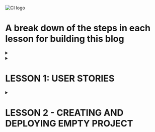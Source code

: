 ![CI logo](https://codeinstitute.s3.amazonaws.com/fullstack/ci_logo_small.png)

# A break down of the steps in each lesson for building this blog

<details>
<summary></summary>

</details>


<details>
<summary><h1>LESSON 1: USER STORIES</h1></summary>

* Use github projects as your kanban board
* Set automation for 'issues' to 'todo'
* Create user stories in issues, making sure to select the project to send them to

* User stories should fill in:
    * As a * role * I can * capability* so that * received benefit *
* Try consider this from the aspect of site user and site owner

### This blog example

    • Site pagination: As a site user I can view a paginated list of posts so that I can easily select a post to view
	• View post list: As a Site User I can view a list of posts so that I can select one to read
	• Open a post: As a Site User I can click on a post so that I can read the full text
	• View likes: As a Site User / Admin I can view the number of likes on each post so that I can see which is the most popular or viral
	• View comments: As a Site User / Admin I can view comments on an individual post so that I can read the conversation
	• Account registration: As a Site User I can register an account so that I can comment and like
	• Comment on a post: As a Site User I can leave comments on a post so that I can be involved in the conversation
	• Like / Unlike: As a Site User I can like or unlike a post so that I can interact with the content
	• Manage posts: As a Site Admin I can create, read, update and delete posts so that I can manage my blog content
	• Create drafts: As a Site Admin I can create draft posts so that I can finish writing the content later
    • Approve comments: As a Site Admin I can approve or disapprove comments so that I can filter out objectionable comments  

</details>

<details><summary><h1>LESSON 2 - CREATING AND DEPLOYING EMPTY PROJECT</h1></summary>

[CI videos](https://learn.codeinstitute.net/courses/course-v1:CodeInstitute+FST101+2021_T1/courseware/b31493372e764469823578613d11036b/9236975633b64a12a61a00e0cca7c47d/?child=first)  

<details>
<summary><h2>LESSON 2.1 - DJANGO PROJECT CHECKLIST</h2></summary>
<hr>

[source code](https://github.com/Code-Institute-Solutions/Django3blog/tree/master/01_creating_the_project)  
[Django setup cheat sheet](https://codeinstitute.s3.amazonaws.com/fst/Django%20Blog%20Cheat%20Sheet%20v1.pdf)  

The four steps to setting up a new project:  
1. install django and the supporting libraries
2. create new, blank Django project and app 
3. Set our project to use cloudinary and postgreSQL
4. Deploy our new empty project to heroku

</details>

<details>
<summary><h2>LESSON 2.2 - CREATING EMPTY DJANGO PROJECT </h2></summary>
<hr>

Go to your empty project terminal

Install django and required libraries  

*  pip3 install django gunicorn  
gunicorn is the server used by heroku to run django  
*  pip3 install dj_database_url psycopg2  
dj database is needed for postgres  
psycopg2 is needed for python  
* pip3 install dj3-cloudinary-storage  
cloudinary is for our images  
* pip3 freeze --local > requirements.txt  
Get requirements file for heroku  

Create django project  

* django-admin startproject myblog .

Create blog app

* python3 manage.py startapp theblog

myblog -> settings.py
* Add 'theblog' to the installed_apps

migrate changes to database (using terminal)
* python3 manage.py migrate

The project should have been successfully built. Check with  
* python3 manage.py runserver


</details>

<details>
<summary><h2>LESSON 2.3 + 2.4 - FIRST DEPLOYMENT</h2></summary>
<hr>

**Error fix**  
If you get the error below during the steps to deployment:  

django.db.utils.OperationalError: FATAL: role "somerandomletters" does not exist  

Please run the following command in the terminal to fix it:  

**unset PGHOSTADDR**  

<hr>

There are 4 steps to deploying an app to heroku

1. Create app on heroku
2. Attach PostgreSQL database
3. Prepare environment and settings.py files
4. Get our static and media files stored on Cloudinary  


**Create app on heroku**

* Go to heroku.com  
* Create an app for the eu  

**Attach postgres database**

* Resources tab on heroku
    * Search postgres
    * Pick heroku postgres and attach  

**Prepare gitpod environment**

* Get postgres URL from heroku
    * Settings
    * Reveal config vars
    * copy database url

Back to gitpod

* Create env.py folder in root directory
    * import os  
    os.environ["DATABASE_URL"] = "THE_LINK_YOU_JUST_COPIED_FROM_HEROKU"  
    os.environ["SECRET_KEY"] = "makeOneUp"  

* Add that secret key to heroku under config vars.  

* settings.py
    * Some imports for underneath the first one
        * import os   
        import dj_database_url  
        if os.path.isfile('env.py'):  
            import env  
    * secret key section
        * Change it to 
            * SECRET_KEY = 'os.envrion.get('SECRET_KEY')

Let's wire up the postgres database  

* settings.py
    * DATABASE_URL
        * Comment out existing DATABASE
        * Create another below as so
            * DATABASES = {'default': dj_database_url.parse(os.environ.get('DATABASE_URL'))
}

* Run migrations again and it should run. Check the postgres link under resources and 48 lines should have been created

**Connect cloudinary**

Cloudinary Setup
* Visit the [Cloudinary website](https://cloudinary.com/)
* Click on the Sign Up For Free button
* Provide your name, email address and choose a password
* For Primary interest, you can choose Programmable Media for image and video API
* Optional: edit your assigned cloud name to something more memorable
* Click Create Account
* Verify your email and you will be brought to the dashboard

Link to cloudinary  

* Copy your api environment variable from the dashboard
* Go to env.py 
    * os.environ["CLOUDINARY_URL"] = "the_link_you_just_copied_without_the_first_bit"
* Go to config vars on heroku
    * Cretae cloudinary URL with your copied link
    * Create temporary variable
        * DISABLE_COLLECTSTATIC = 1
* settings.py
    * Installed apps
        * 'cloudinary_storage'  
        Above static files
        * 'cloudinary'  
        Below static files
    * Under STATIC_URL
        * STATICFILES_STORAGE = 'cloudinary_storage.storage.StaticHashedCloudinaryStorage'  
        STATICFILES_DIRS = [os.path.join(BASE_DIR, 'static')]  
        STATIC_ROOT = os.path.join(BASE_DIR, 'staticfiles')  
        MEDIA_URL = '/media/'  
        DEFAULT_FILE_STORAGE = 'cloudinary_storage.storage.MediaCloudinaryStorage'   

Tell Django where our templates will be 

* settings.py
    * under BASE_DIR
        * TEMPLATES_DIR = os.path.join(BASE_DIR, 'templates')
    * TEMPLATES
        * 'DIRS': [TEMPLATES_DIR]

Add to allowed hosts

* settings.py
    * ALLOWED_HOSTS = ['django-blog-walkthrough.herokuapp.com', 'localhost']  

Create 'static', 'media' and 'templates' folders in the main root directory  

Create Procfile   
* web: gunicorn myblog.wsgi

Go to heroku   
* 

</details>

</details>

